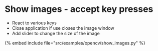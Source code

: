 # Show images - accept key presses

* React to various keys
* Close application if use closes the image window
* Add slider to change the size of the image

{% embed include file="src/examples/opencv/show_images.py" %}


